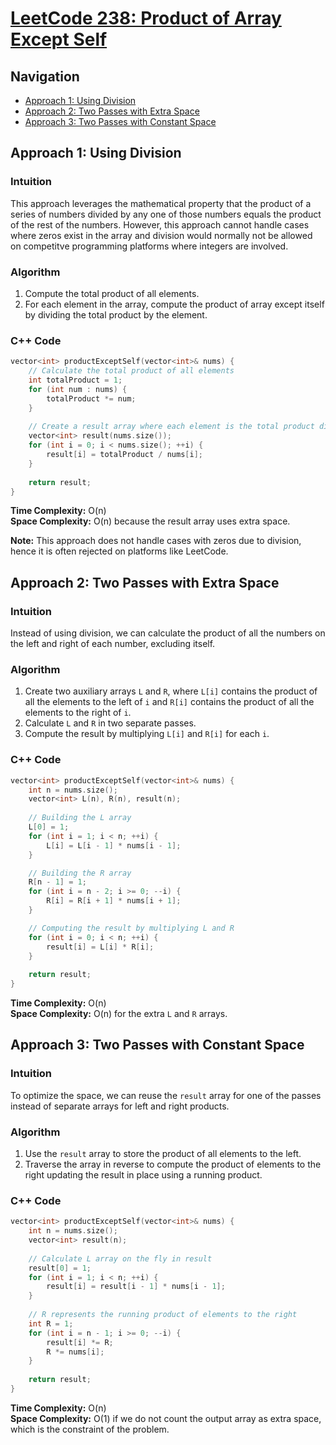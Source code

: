 # [LeetCode 238: Product of Array Except Self](https://leetcode.com/problems/product-of-array-except-self/)

## Navigation
- [Approach 1: Using Division](#approach-1-using-division)
- [Approach 2: Two Passes with Extra Space](#approach-2-two-passes-with-extra-space)
- [Approach 3: Two Passes with Constant Space](#approach-3-two-passes-with-constant-space)

## Approach 1: Using Division

### Intuition
This approach leverages the mathematical property that the product of a series of numbers divided by any one of those numbers equals the product of the rest of the numbers. However, this approach cannot handle cases where zeros exist in the array and division would normally not be allowed on competitve programming platforms where integers are involved.

### Algorithm
1. Compute the total product of all elements.
2. For each element in the array, compute the product of array except itself by dividing the total product by the element.

### C++ Code
```cpp
vector<int> productExceptSelf(vector<int>& nums) {
    // Calculate the total product of all elements
    int totalProduct = 1;
    for (int num : nums) {
        totalProduct *= num;
    }
    
    // Create a result array where each element is the total product divided by the element
    vector<int> result(nums.size());
    for (int i = 0; i < nums.size(); ++i) {
        result[i] = totalProduct / nums[i];
    }
    
    return result;
}
```
**Time Complexity:** O(n)  
**Space Complexity:** O(n) because the result array uses extra space.

**Note:** This approach does not handle cases with zeros due to division, hence it is often rejected on platforms like LeetCode.

## Approach 2: Two Passes with Extra Space

### Intuition
Instead of using division, we can calculate the product of all the numbers on the left and right of each number, excluding itself.

### Algorithm
1. Create two auxiliary arrays `L` and `R`, where `L[i]` contains the product of all the elements to the left of `i` and `R[i]` contains the product of all the elements to the right of `i`.
2. Calculate `L` and `R` in two separate passes.
3. Compute the result by multiplying `L[i]` and `R[i]` for each `i`.

### C++ Code
```cpp
vector<int> productExceptSelf(vector<int>& nums) {
    int n = nums.size();
    vector<int> L(n), R(n), result(n);
    
    // Building the L array
    L[0] = 1;
    for (int i = 1; i < n; ++i) {
        L[i] = L[i - 1] * nums[i - 1];
    }

    // Building the R array
    R[n - 1] = 1;
    for (int i = n - 2; i >= 0; --i) {
        R[i] = R[i + 1] * nums[i + 1];
    }

    // Computing the result by multiplying L and R
    for (int i = 0; i < n; ++i) {
        result[i] = L[i] * R[i];
    }
    
    return result;
}
```
**Time Complexity:** O(n)  
**Space Complexity:** O(n) for the extra `L` and `R` arrays.

## Approach 3: Two Passes with Constant Space

### Intuition
To optimize the space, we can reuse the `result` array for one of the passes instead of separate arrays for left and right products.

### Algorithm
1. Use the `result` array to store the product of all elements to the left.
2. Traverse the array in reverse to compute the product of elements to the right updating the result in place using a running product.

### C++ Code
```cpp
vector<int> productExceptSelf(vector<int>& nums) {
    int n = nums.size();
    vector<int> result(n);
    
    // Calculate L array on the fly in result
    result[0] = 1;
    for (int i = 1; i < n; ++i) {
        result[i] = result[i - 1] * nums[i - 1];
    }
    
    // R represents the running product of elements to the right
    int R = 1;
    for (int i = n - 1; i >= 0; --i) {
        result[i] *= R;
        R *= nums[i];
    }
    
    return result;
}
```
**Time Complexity:** O(n)  
**Space Complexity:** O(1) if we do not count the output array as extra space, which is the constraint of the problem.


